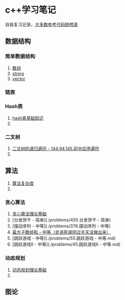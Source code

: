# c++学习笔记

自我复习记录，[大多数参考代码随想录](https://github.com/youngyangyang04/leetcode-master/blob/master/README.md)

## 数据结构

### 简单数据结构

1. [数组](./basics/数组.md)
2. [string](./basics/string.md)
3. [vector](./basics/vector.md)



### 链表



### Hash表

1. [hash表基础知识](./problems/hash表基础知识.md)
2. 



### 二叉树

1. [二叉树的递归遍历 - 144.94.145.前中后序遍历](./problems/144.94.145.二叉树的前中后序遍历.md)
2. 



## 算法

1. [算法复杂度](./basics/算法复杂度)
2. 



### 贪心算法 

1. [贪心算法理论基础](./basics/贪心算法理论基础.md)
2. [分发饼干 - 简单](./problems/455.分发饼干 - 简单)
3. [摆动序列 - 中等](./problems/376.摆动序列 - 中等)
4. [最大子数组和 - 中等（走进死胡同过半天没做出来）](./problems/53.最大子数组和.md)
5. [跳跃游戏 - 中等](./problems/55.跳跃游戏 - 中等.md)
6. [跳跃游戏II - 中等](./problems/45.跳跃游戏II - 中等.md)



### 动态规划

1. [动态规划理论基础](./problems/动态规划理论基础.md)
2. 



## 图论
